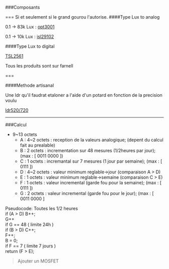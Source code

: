 ###Composants

===
Si et seulement si le grand gourou l'autorise.
####Type Lux to analog

0.1 -> 83k Lux : [opt3001](http://www.ti.com/lit/ds/symlink/opt3001.pdf)

0.1 -> 10k Lux : [isl29102](http://www.intersil.com/content/dam/Intersil/documents/isl2/isl29102.pdf)

####Type Lux to digital

[TSL2561](https://cdn-shop.adafruit.com/datasheets/TSL2561.pdf)

Tous les produits sont sur farnell

===

####Methode artisanal

Une ldr qu'il faudrat etaloner a l'aide d'un potard en fonction de la precision voulu

[ldr520/720](http://www.stquentin-radio.com/?page=categorie&cat=19&id=0&act=0&sous_cat1=350&sous_cat2=645&ar_cat=2&v=1)


<hr/>

###Calcul

* 9~13 octets
  * A : 4~2 octets : reception de la valeurs analogique; (depent du calcul fait au prealable)
  * B : 2 octets : incrementation sur 48 mesures (1/2heures par jour); (max : [ 0011 0000 ])
  * C : 1 octets : incremantal sur 7 mesures (1 jour par semaine); (max : [ 0111 ])
  * D : 4~2 octets : valeur minimum reglable->jour (comparaison A > D)
  * E : 1 octets : valeur minimum reglable->semaine (comparaison C > E)
  * F : 1 octets : valeur incremental (garde fou pour la semaine); (max : [ 0111 ])
  * G : 2 octets : valeur incremental (garde fou pour le jour); (max : [ 0011 0000 ]

Pseudocode:
  Toutes les 1/2 heures
  <br/>if (A > D) B++;
  <br/>G++
  <br/>if G == 48 ( limite 24h )
  <br/>if (B > D) C++;
  <br/>F++;
  <br/>B = 0;
  <br/>if F == 7 ( limite 7 jours )
  <br/>return (F > E);
  
  >Ajouter un MOSFET 
